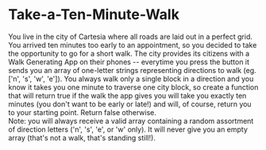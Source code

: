 # Take-a-Ten-Minute-Walk
You live in the city of Cartesia where all roads are laid out in a perfect grid. 
You arrived ten minutes too early to an appointment, so you decided to take the opportunity to go for a short walk. 
The city provides its citizens with a Walk Generating App on their phones -- everytime you press the button it 
sends you an array of one-letter strings representing directions to walk (eg. ['n', 's', 'w', 'e']). 
You always walk only a single block in a direction and you know it takes you one minute to traverse one city block, 
so create a function that will return true if the walk the app gives you will take you exactly ten minutes (you don't 
want to be early or late!) and will, of course, return you to your starting point. Return false otherwise.  
Note: you will always receive a valid array containing a random assortment of direction letters ('n', 's', 'e', or 'w' only). 
It will never give you an empty array (that's not a walk, that's standing still!).
